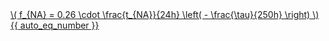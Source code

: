 <a href="/eco2_guide_center/1.%20ECO2%20Logic%20Guide/Hee1_Equation_List.html" class="equation-link" target="_blank" rel="noopener noreferrer">
  \( f_{NA} = 0.26 \cdot \frac{t_{NA}}{24h} \left( - \frac{\tau}{250h} \right) \) {{ auto_eq_number }}
</a>
